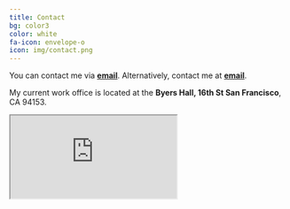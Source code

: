 ```yaml
---
title: Contact
bg: color3
color: white 
fa-icon: envelope-o
icon: img/contact.png
---
```


You can contact me via **[email](dibyendu.chem.presi@gmail.com)**. Alternatively, contact me at **[email](dibyendu.salilab.org)**.

My current work office is located at the **Byers Hall, 16th St San Francisco**, CA 94153.

<div class="icontain">
  <iframe src="https://www.google.com/maps/embed?pb=!1m18!1m12!1m3!1d3153.9794721516446!2d-122.39319238474855!3d37.76707952037534!2m3!1f0!2f0!3f0!3m2!1i1024!2i768!4f13.1!3m3!1m2!1s0x808f7fcf40dab8f9%3A0x76541c57a6d74e10!2sByers%20Hall!5e0!3m2!1sen!2sus!4v1584395933585!5m2!1sen!2sus" allowfullscreen></iframe>
</div>

